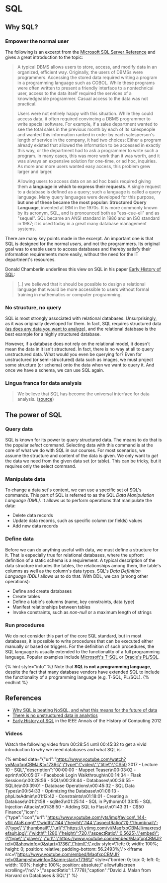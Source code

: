 # SQL

## Why SQL?

### Empower the normal user

The following is an excerpt from the [Microsoft SQL Server Reference](https://docs.microsoft.com/en-us/sql/odbc/reference/structured-query-language-sql?view=sql-server-2017) and gives a great introduction to the topic:

> A typical DBMS allows users to store, access, and modify data in an organized, efficient way. Originally, the users of DBMSs were programmers. Accessing the stored data required writing a program in a programming language such as COBOL. While these programs were often written to present a friendly interface to a nontechnical user, access to the data itself required the services of a knowledgeable programmer. Casual access to the data was not practical.
>
> Users were not entirely happy with this situation. While they could access data, it often required convincing a DBMS programmer to write special software. For example, if a sales department wanted to see the total sales in the previous month by each of its salespeople and wanted this information ranked in order by each salesperson's length of service in the company, it had two choices: Either a program already existed that allowed the information to be accessed in exactly this way, or the department had to ask a programmer to write such a program. In many cases, this was more work than it was worth, and it was always an expensive solution for one-time, or ad hoc, inquiries. As more and more users wanted easy access, this problem grew larger and larger.
>
> Allowing users to access data on an ad hoc basis required giving them **a language in which to express their requests**. A single request to a database is defined as a query; such a language is called a query language. Many query languages were developed for this purpose, **but one of these became the most popular: Structured Query Language**, invented at IBM in the 1970s. It is more commonly known by its acronym, SQL, and is pronounced both as "ess-cue-ell" and as "sequel". SQL became an ANSI standard in 1986 and an ISO standard in 1987; it is used today in a great many database management systems.

There are many key points made in the excerpt. An important one is that SQL is designed for the normal _users_, and not the programmers. Its original goal was to enable users to access databases and thereby satisfy their information requirements more easily, without the need for the IT department's resources. 

Donald Chamberlin underlines this view on SQL in his paper [Early History of SQL](https://ieeexplore.ieee.org/stamp/stamp.jsp?arnumber=6359709&tag=1):

> \[..\] we believed that it should be possible to design a relational language that would be more accessible to users without formal training in mathematics or computer programming.

### No structure, no query

SQL is most strongly associated with relational databases. Unsurprisingly, as it was originally developed for them. In fact, SQL requires structured data \([as does any data you want to analyze](https://medium.com/@hjalli/there-is-no-unstructured-data-in-analytics-8c5d06944b23)\), and the relational database is the best example for a highly structured database. 

However, if a database does not rely on the relational model, it doesn't mean the data in it isn't structured. In fact, there is no way at all to query unstructured data. What would you even be querying for? Even for unstructured \(or semi-structured\) data such as images, we must project some structure \(or schema\) onto the data when we want to query it. And once we have a schema, we can use SQL again.

### Lingua franca for data analysis

> We believe that SQL has become the universal interface for data analysis. \([source](https://blog.timescale.com/why-sql-beating-nosql-what-this-means-for-future-of-data-time-series-database-348b777b847a)\)

## The power of SQL

### Query data

SQL is known for its power to _query_ structured data. The means to do that is the popular _select_ command. Selecting data with this command is at the core of what we do with SQL in our courses. For most scenarios, we assume the structure and content of the data is given. We only want to _get_ the data we need from the given data set \(or table\). This can be tricky, but it requires only the select command.

### Manipulate data

To change a data set's content, we can use a specific set of SQL's commands. This part of SQL is referred to as the SQL _Data Manipulation Language \(DML\)._ It allows us to perform operations that manipulate the data:

* Delete data records
* Update data records, such as specific column \(or fields\) values
* Add new data records

### Define data

Before we can do anything useful with data, we must define a structure for it. That is especially true for relational databases, where the upfront definition of a static schema is a requirement. A typical description of the data structure includes the tables, the relationships among them, the table's columns as well as the column's data types. SQL's _Data Definition Language \(DDL\)_ allows us to do that. With DDL, we can \(among other operations\):

* Define and create databases
* Create tables
* Define a table's columns \(name, key constraints, data type\)
* Manifest relationships between tables
* Invoke constraints, such as _non-null_ or a maximum length of strings

### Run procedures

We do not consider this part of the core SQL standard, but in most databases, it is possible to write procedures that can be executed either manually or based on triggers. For the definition of such procedures, the SQL language is usually extended to the functionality of a full programming language. Popular examples include [Microsoft's T-SQL](https://docs.microsoft.com/de-de/sql/t-sql/language-reference) or [Oracle's PL/SQL](http://www.oracle.com/technetwork/database/features/plsql/index.html).

{% hint style="info" %}
Note that **SQL is not a programming language**, despite the fact that many database vendors have extended SQL to include the functionality of a programming language \(e.g. T-SQL, PL/SQL\).
{% endhint %}

## References

* [Why SQL is beating NoSQL, and what this means for the future of data](https://blog.timescale.com/why-sql-beating-nosql-what-this-means-for-future-of-data-time-series-database-348b777b847a)
* [There is no unstructured data in analytics](https://medium.com/@hjalli/there-is-no-unstructured-data-in-analytics-8c5d06944b23)
* [Early History of SQL](https://ieeexplore.ieee.org/stamp/stamp.jsp?arnumber=6359709&tag=1) in  the IEEE Annals of the History of Computing 2012

### Videos

Watch the following video from 00:28:54 until 00:45:32 to get a vivid introduction to why we need databases and what SQL is:

{% embed data="{\"url\":\"https://www.youtube.com/watch?v=MaqfxpCBMJI&t=1736s\",\"type\":\"video\",\"title\":\"CS50 2017 - Lecture 10 - SQL\",\"description\":\"00:00:00 - Muppet Teaser\\n00:03:02 - eprint\\n00:05:07 - Facebook Login Walkthrough\\n00:14:34 - Flask Sessions\\n00:28:56 - SQL\\n00:29:44 - Databases\\n00:36:55 - SQLite\\n00:39:01 - Database Operations\\n00:45:32 - SQL Data Types\\n00:54:33 - Optimizing the Database\\n01:06:13 - phpLiteAdmin\\n01:12:42 - Constraints\\n01:18:01 - Creating a Database\\n01:21:58 - sqlite3\\n01:25:14 - SQL in Python\\n01:33:15 - SQL Injection Attacks\\n01:38:50 - Adding SQL to Flask\\n01:43:31 - C$50 Finance\",\"icon\":{\"type\":\"icon\",\"url\":\"https://www.youtube.com/yts/img/favicon\_144-vfliLAfaB.png\",\"width\":144,\"height\":144,\"aspectRatio\":1},\"thumbnail\":{\"type\":\"thumbnail\",\"url\":\"https://i.ytimg.com/vi/MaqfxpCBMJI/maxresdefault.jpg\",\"width\":1280,\"height\":720,\"aspectRatio\":0.5625},\"embed\":{\"type\":\"player\",\"url\":\"https://www.youtube.com/embed/MaqfxpCBMJI?rel=0&showinfo=0&start=1736\",\"html\":\"<div style=\\\"left: 0; width: 100%; height: 0; position: relative; padding-bottom: 56.2493%;\\\"><iframe src=\\\"https://www.youtube.com/embed/MaqfxpCBMJI?rel=0&amp;showinfo=0&amp;start=1736\\\" style=\\\"border: 0; top: 0; left: 0; width: 100%; height: 100%; position: absolute;\\\" allowfullscreen scrolling=\\\"no\\\"></iframe></div>\",\"aspectRatio\":1.7778},\"caption\":\"David J. Malan from Harvard on Databases & SQL\"}" %}

